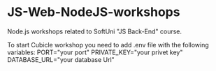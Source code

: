 # JS-Web-NodeJS-workshops
Node.js workshops related to SoftUni "JS Back-End" course. 

To start Cubicle workshop you need to add .env file with the following variables:
  PORT="your port"
  PRIVATE_KEY="your privet key"
  DATABASE_URL="your database Url"
